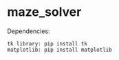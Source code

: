 # maze_solver

Dependencies: 

    tk library: pip install tk
    matplotlib: pip install matplotlib

